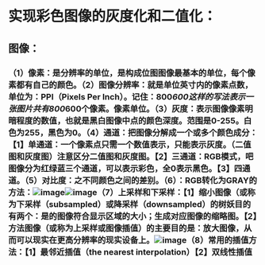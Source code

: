 # 实现彩色图像的灰度化和二值化：
## 图像：
### （1）像素：是分辨率的单位，是构成位图图像最基本的单位，每个像素都有自己的颜色。（2）图像分辨率：就是单位英寸内的像素点数，单位为：PPI（Pixels Per Inch）。记住：800*600这样的写法表示一张图片共有800*600个像素。像素单位。（3）灰度：表示图像像素明暗程度的数值，也就是黑白图像中点的颜色深度。范围是0-255。白色为255，黑色为0。（4）通道：把图像分解成一个或多个颜色成分：【1】单通道：一个像素点只需一个数值表示，只能表示灰度。（二值图和灰度图）注意区分二值图和灰度图。【2】三通道：RGB模式，吧图像分为红绿蓝三个通道，可以表示彩色，全0表示黑色。【3】四通道。（5）对比度：之不同颜色之间的差别。（6）：RGB转化为GRAY的方法：![image](https://github.com/pengsuhua/badou-ai-special-2024/assets/116246948/d06190dd-9045-4e37-9559-d11006e1c100)![image](https://github.com/pengsuhua/badou-ai-special-2024/assets/116246948/a5f0bfdc-c078-46b8-9897-b7c127e12745)（7）上采样和下采样：【1】缩小图像（或称为下采样（subsampled）或降采样（downsampled）的树妖目的有两个：是的图像符合显示区域的大小；生成对应图像的缩略图。【2】方法图像（或称为上采样或图像插值）的主要目的是：放大图像，从而可以现实在更高分辨率的现实设备上。![image](https://github.com/pengsuhua/badou-ai-special-2024/assets/116246948/21293e29-b9e4-4c24-a61a-4872b8380d8e)（8）常用的插值方法：【1】最邻近插值（the nearest interpolation）【2】双线性插值


